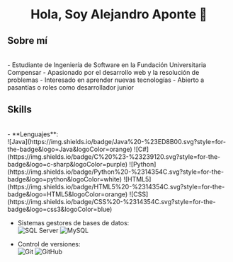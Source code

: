 <h1 align="center"><b> Hola, Soy Alejandro Aponte 👋</b></h1>

## Sobre mí
<br>
- Estudiante de Ingeniería de Software en la Fundación Universitaria Compensar
- Apasionado por el desarrollo web y la resolución de problemas
- Interesado en aprender nuevas tecnologías
- Abierto a pasantías o roles como desarrollador junior

## Skills
<br>
- **Lenguajes**:<br>
    ![Java](https://img.shields.io/badge/Java%20-%23ED8B00.svg?style=for-the-badge&logo=Java&logoColor=orange)
    ![C#](https://img.shields.io/badge/C%20%23-%23239120.svg?style=for-the-badge&logo=c-sharp&logoColor=purple)
    ![Python](https://img.shields.io/badge/Python%20-%2314354C.svg?style=for-the-badge&logo=python&logoColor=white) 
    ![HTML5](https://img.shields.io/badge/HTML5%20-%2314354C.svg?style=for-the-badge&logo=HTML5&logoColor=orange)
    ![CSS](https://img.shields.io/badge/CSS%20-%2314354C.svg?style=for-the-badge&logo=css3&logoColor=blue)<br>
    
- Sistemas gestores de bases de datos:<br>
    ![SQL Server](https://img.shields.io/badge/SQL-Server%20-%2314354C.svg?style=for-the-badge&logo=SQL-Server&logoColor=red)
    ![MySQL](https://img.shields.io/badge/MySQL%20-%2314354C.svg?style=for-the-badge&logo=MySQL&logoColor=blue)<br>
    
- Control de versiones:<br>
    ![Git](https://img.shields.io/badge/Git%20-%2314354C.svg?style=for-the-badge&logo=Git&logoColor=orange)
    ![GitHub](https://img.shields.io/badge/github-%23121011.svg?style=for-the-badge&logo=github&logoColor=white)
  

